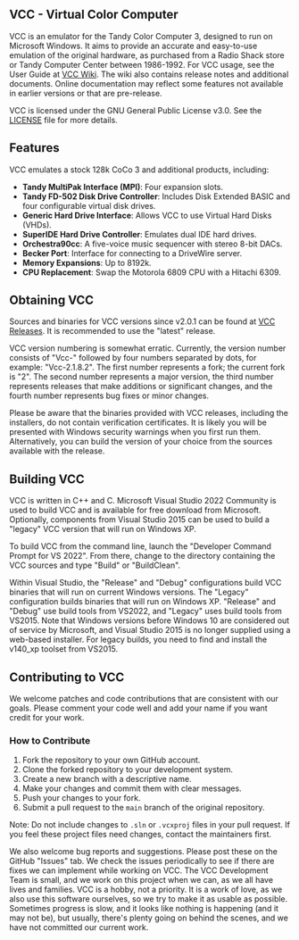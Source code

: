 ## VCC - Virtual Color Computer
VCC is an emulator for the Tandy Color Computer 3, designed to run on Microsoft Windows. It aims to provide an accurate and easy-to-use emulation of the original hardware, as purchased from a Radio Shack store or Tandy Computer Center between 1986-1992.  For VCC usage, see the User Guide at [VCC Wiki](https://github.com/VCCE/VCC/wiki). The wiki also contains release notes and additional documents. Online documentation may reflect some features not available in earlier versions or that are pre-release.

VCC is licensed under the GNU General Public License v3.0. See the [LICENSE](COPYING) file for more details.

## Features
VCC emulates a stock 128k CoCo 3 and additional products, including:
- **Tandy MultiPak Interface (MPI)**: Four expansion slots.
- **Tandy FD-502 Disk Drive Controller**: Includes Disk Extended BASIC and four configurable virtual disk drives.
- **Generic Hard Drive Interface**: Allows VCC to use Virtual Hard Disks (VHDs).
- **SuperIDE Hard Drive Controller**: Emulates dual IDE hard drives.
- **Orchestra90cc**: A five-voice music sequencer with stereo 8-bit DACs.
- **Becker Port**: Interface for connecting to a DriveWire server.
- **Memory Expansions**: Up to 8192k.
- **CPU Replacement**: Swap the Motorola 6809 CPU with a Hitachi 6309.

## Obtaining VCC

Sources and binaries for VCC versions since v2.0.1 can be found at [VCC Releases](https://github.com/VCCE/VCC/releases). It is recommended to use the "latest" release.

VCC version numbering is somewhat erratic. Currently, the version number consists of "Vcc-" followed by four numbers separated by dots, for example: "Vcc-2.1.8.2". The first number represents a fork; the current fork is "2". The second number represents a major version, the third number represents releases that make additions or significant changes, and the fourth number represents bug fixes or minor changes.

Please be aware that the binaries provided with VCC releases, including the installers, do not contain verification certificates. It is likely you will be presented with Windows security warnings when you first run them. Alternatively, you can build the version of your choice from the sources available with the release.

## Building VCC
VCC is written in C++ and C. Microsoft Visual Studio 2022 Community is used to build VCC and is available for free download from Microsoft. Optionally, components from Visual Studio 2015 can be used to build a "legacy" VCC version that will run on Windows XP.

To build VCC from the command line, launch the "Developer Command Prompt for VS 2022". From there, change to the directory containing the VCC sources and type "Build" or "BuildClean".

Within Visual Studio, the "Release" and "Debug" configurations build VCC binaries that will run on current Windows versions. The "Legacy" configuration builds binaries that will run on Windows XP. "Release" and "Debug" use build tools from VS2022, and "Legacy" uses build tools from VS2015. Note that Windows versions before Windows 10 are considered out of service by Microsoft, and Visual Studio 2015 is no longer supplied using a web-based installer. For legacy builds, you need to find and install the v140_xp toolset from VS2015.

## Contributing to VCC
We welcome patches and code contributions that are consistent with our goals. Please comment your code well and add your name if you want credit for your work.

### How to Contribute
1. Fork the repository to your own GitHub account.
2. Clone the forked repository to your development system.
3. Create a new branch with a descriptive name.
4. Make your changes and commit them with clear messages.
5. Push your changes to your fork.
6. Submit a pull request to the `main` branch of the original repository.

Note: Do not include changes to `.sln` or `.vcxproj` files in your pull request. If you feel these project files need changes, contact the maintainers first.

We also welcome bug reports and suggestions. Please post these on the GitHub "Issues" tab. We check the issues periodically to see if there are fixes we can implement while working on VCC. The VCC Development Team is small, and we work on this project when we can, as we all have lives and families. VCC is a hobby, not a priority. It is a work of love, as we also use this software ourselves, so we try to make it as usable as possible. Sometimes progress is slow, and it looks like nothing is happening (and it may not be), but usually, there's plenty going on behind the scenes, and we have not committed our current work.

